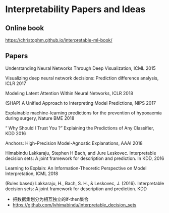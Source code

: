 # Interpretability Papers and Ideas

## Online book

https://christophm.github.io/interpretable-ml-book/

## Papers

Understanding Neural Networks Through Deep Visualization, ICML 2015

Visualizing deep neural network decisions: Prediction difference analysis, ICLR 2017

Modeling Latent Attention Within Neural Networks, ICLR 2018

(SHAP) A Unified Approach to Interpreting Model Predictions, NIPS 2017

Explainable machine-learning predictions for the prevention of hypoxaemia during surgery, Nature BME 2018

“ Why Should I Trust You ?” Explaining the Predictions of Any Classifier, KDD 2016

Anchors: High-Precision Model-Agnostic Explanations, AAAI 2018

Himabindu Lakkaraju, Stephen H Bach, and Jure Leskovec. Interpretable decision sets: A joint framework for description and prediction. In KDD, 2016

Learning to Explain: An Information-Theoretic Perspective on Model Interpretation, ICML 2018

(Rules based) Lakkaraju, H., Bach, S. H., & Leskovec, J. (2016). Interpretable decision sets: A joint framework for description and prediction. KDD
* 把数据集划分为相互独立的if-then集合
* https://github.com/lvhimabindu/interpretable_decision_sets

